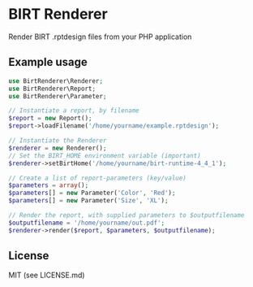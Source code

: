 # BIRT Renderer

Render BIRT .rptdesign files from your PHP application

## Example usage

```php
use BirtRenderer\Renderer;
use BirtRenderer\Report;
use BirtRenderer\Parameter;

// Instantiate a report, by filename
$report = new Report();
$report->loadFilename('/home/yourname/example.rptdesign');

// Instantiate the Renderer
$renderer = new Renderer();
// Set the BIRT_HOME environment variable (important)
$renderer->setBirtHome('/home/yourname/birt-runtime-4_4_1');

// Create a list of report-parameters (key/value)
$parameters = array();
$parameters[] = new Parameter('Color', 'Red');
$parameters[] = new Parameter('Size', 'XL');

// Render the report, with supplied parameters to $outputfilename
$outputfilename = '/home/yourname/out.pdf';
$renderer->render($report, $parameters, $outputfilename);
```

## License

MIT (see LICENSE.md)
